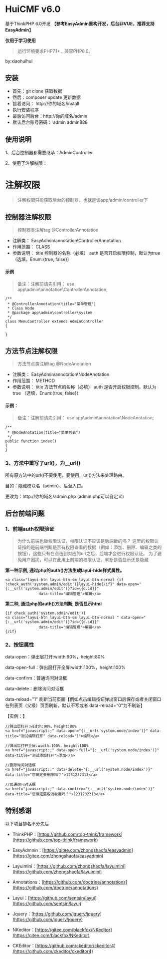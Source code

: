HuiCMF v6.0
===============
基于ThinkPHP 6.0开发
**【参考EasyAdmin重构开发，后台非VUE，推荐支持EasyAdmin】**

**仅用于学习使用**
> 运行环境要求PHP7.1+，兼容PHP8.0。
>
by:xiaohuihui

## 安装

- 首先：git clone 获取数据
- 然后：composer update 更新数据
- 接着访问： http://你的域名/install
- 执行安装程序
- 最后访问后台：http://你的域名/admin
- 默认后台账号密码： admin admin888

## 使用说明

1、后台控制器都需要继承：AdminController

2、使用了注解权限：

# 注解权限

> 注解权限只能获取后台的控制器，也就是该app/admin/controller下

## 控制器注解权限

> 控制器类注解tag @ControllerAnnotation

- 注解类： EasyAdmin\annotation\ControllerAnnotation
- 作用范围： CLASS
- 参数说明： title 控制器的名称（必填） auth 是否开启权限控制，默认为true （选填，Enum:{true, false}）

#### 示例

> 备注：注解前请先引用： use app\admin\annotation\ControllerAnnotation;

~~~
/**
 * @ControllerAnnotation(title="菜单管理")
 * Class Node
 * @package app\admin\controller\system
 */
class MenuController extends AdminController
{

}
~~~

## 方法节点注解权限

> 方法节点类注解tag @NodeAnotation

- 注解类： EasyAdmin\annotation\NodeAnotation
- 作用范围： METHOD
- 参数说明： title 方法节点的名称（必填） auth 是否开启权限控制，默认为true （选填，Enum:{true, false}）

#### 示例：

> 备注：注解前请先引用： use app\admin\annotation\NodeAnotation;

~~~
/**
 * @NodeAnotation(title="菜单列表")
 */
public function index()
{
}
~~~

### 3、方法中重写了url()，为__url()

所有原方法中的url()不要使用，要使用__url()方法来处理路由。

目的：隐藏模块名（admin）、后台入口。

更改为：http://你的域名/admin.php (admin.php可以自定义)

## 后台前端问题

### 1、前端auth权限验证

> 为什么前端也做权限认证，权限认证不应该是后端做的吗？ 这里的权限认证指的是前端判断是否有权限查看的数据（例如：添加、删除、编辑之类的按钮），这些只有在点击到对应的url之后，后端才会进行权限认证。 为了避免用户困扰，可以在此用上前端的权限认证，判断是否显示还是隐藏

**第一种示例, 通过php的auth()方法生成layui-hide样式属性。**

~~~
<a class="layui-btn layui-btn-sm layui-btn-normal {if !check_auth('system.admin/edit')}layui-hide{/if}" data-open="{:__url('system.admin/edit')}?id={{d.id}}"
               data-title="编辑管理">编辑</a>
~~~

**第二种, 通过php的auth()方法判断, 是否显示html**

~~~
{if check_auth('system.admin/edit')}
<a class="layui-btn layui-btn-sm layui-btn-normal " data-open="{:__url('system.admin/edit')}?id={{d.id}}"
               data-title="编辑管理">编辑</a>
{/if}
~~~

### 2、按钮属性

data-open：弹出层打开:width:90%，height:80%

data-open-full：弹出层打开全屏:width:100%，height:100%

data-confirm：普通询问对话框

data-delete：删除询问对话框

data-reload="1"  刷新当前页面【例如点击编辑按钮弹出窗口后保存或者关闭窗口在列表页（父级）页面刷新。默认不写或者 data-reload="0"为不刷新】

【实例：】

~~~
//弹出层打开:width:90%，height:80%
<a href="javascript:;" data-open="{:__url('system.node/index')}" data-title="测试编辑打开" data-reload="1">编辑</a>

//弹出层打开全屏:width:100%，height:100%
<a href="javascript:;" data-open-full="{:__url('system.node/index')}" data-title="测试添加打开">添加</a>

//删除询问对话框
<a href="javascript:;" data-delete="{:__url('system.node/index')}" data-title="您确定要删除吗？">1231232313</a>

//普通询问对话框
<a href="javascript:;" data-confirm="{:__url('system.node/index')}" data-title="您确定要取消收藏吗？">1231232313</a>

~~~

## 特别感谢

以下项目排名不分先后 

* ThinkPHP：[https://github.com/top-think/framework](https://github.com/top-think/framework)

* EasyAdmnin：[https://gitee.com/zhongshaofa/easyadmin](https://gitee.com/zhongshaofa/easyadmin)

* Layuimini：[https://github.com/zhongshaofa/layuimini](https://github.com/zhongshaofa/layuimini)

* Annotations：[https://github.com/doctrine/annotations](https://github.com/doctrine/annotations)

* Layui：[https://github.com/sentsin/layui](https://github.com/sentsin/layui)

* Jquery：[https://github.com/jquery/jquery](https://github.com/jquery/jquery)

* NKeditor：[https://gitee.com/blackfox/NKeditor](https://gitee.com/blackfox/NKeditor)

* CKEditor：[https://github.com/ckeditor/ckeditor4](https://github.com/ckeditor/ckeditor4)

